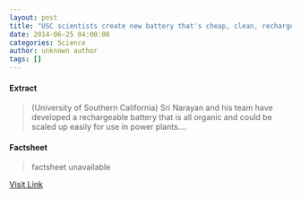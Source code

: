 ```yaml
---
layout: post
title: "USC scientists create new battery that's cheap, clean, rechargeable... and organic"
date: 2014-06-25 04:00:00
categories: Science
author: unknown author
tags: []
---
```



#### Extract
>(University of Southern California) Sri Narayan and his team have developed a rechargeable battery that is all organic and could be scaled up easily for use in power plants....

#### Factsheet
>factsheet unavailable

[Visit Link](http://www.eurekalert.org/pub_releases/2014-06/uosc-usc062514.php)


